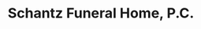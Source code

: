 ---
title: "Schantz Funeral Home, P.C."
url: /emmaus/schantz-funeral-home-p-c/
shop: funeral directors
---